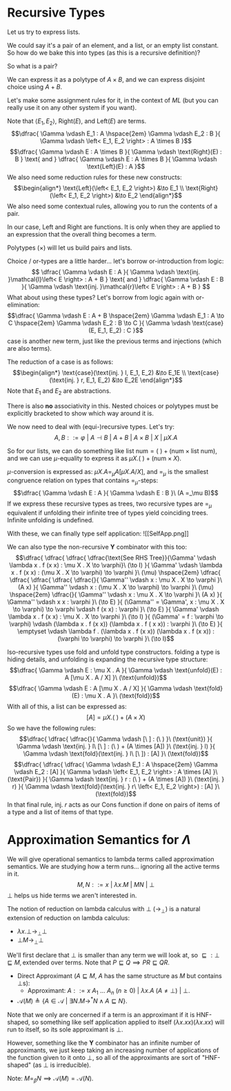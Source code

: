 # Recursive Types

Let us try to express lists.

We could say it's a pair of an element, and a list, or an empty list constant. So how do we bake this into types (as this is a recursive definition)?

So what is a pair?

We can express it as a polytype of $A \times B$, and we can express disjoint choice using $A + B$.

Let's make some assignment rules for it, in the context of $ML$ (but you can really use it on any other system if you want).

Note that $\left< E_1, E_2 \right>$, $\text{Right}(E)$, and $\text{Left}(E)$ are terms.
$$\dfrac{
    \Gamma \vdash E_1 : A
    \hspace{2em}
    \Gamma \vdash E_2 : B
}{
    \Gamma \vdash \left< E_1, E_2 \right> : A \times B
}$$
$$\dfrac{
    \Gamma \vdash E : A \times B
}{
    \Gamma \vdash \text{Right}(E) : B
}
\text{ and }
\dfrac{
    \Gamma \vdash E : A \times B
}{
    \Gamma \vdash \text{Left}(E) : A
}$$
We also need some reduction rules for these new constructs:
$$\begin{align*}
    \text{Left}(\left< E_1, E_2 \right>) &\to E_1 \\
    \text{Right}(\left< E_1, E_2 \right>) &\to E_2
\end{align*}$$
We also need some contextual rules, allowing you to run the contents of a pair.

In our case, $\text{Left}$ and $\text{Right}$ are functions. It is only when they are applied to an expression that the overall thing becomes a term.

Polytypes ($\times$) will let us build pairs and lists.

Choice / or-types are a little harder... let's borrow or-introduction from logic:
$$
\dfrac{
    \Gamma \vdash E : A
}{
    \Gamma \vdash \text{inj. }\mathcal{l}\left< E \right> : A + B
}
\text{ and }
\dfrac{
    \Gamma \vdash E : B
}{
    \Gamma \vdash \text{inj. }\mathcal{r}\left< E \right> : A + B
}
$$
What about using these types? Let's borrow from logic again with or-elimination:
$$\dfrac{
    \Gamma \vdash E : A + B
    \hspace{2em}
    \Gamma \vdash E_1 : A \to C
    \hspace{2em}
    \Gamma \vdash E_2 : B \to C
}{
    \Gamma \vdash \text{case}(E, E_1, E_2) : C
}$$
$\text{case}$ is another new term, just like the previous terms and injections (which are also terms).

The reduction of a case is as follows:
$$\begin{align*}
    \text{case}(\text{inj. } l, E_1, E_2) &\to E_1E \\
    \text{case}(\text{inj. } r, E_1, E_2) &\to E_2E
\end{align*}$$
Note that $E_1$ and $E_2$ are abstractions.

There is also **no** associativity in this. Nested choices or polytypes must be explicitly bracketed to show which way around it is.

We now need to deal with (equi-)recursive types. Let's try:
$$A, B ::= \varphi\ |\ A \dashv B\ |\ A + B\ |\ A \times B\ |\ X\ |\ \mu X . A$$

So for our lists, we can do something like $\text{list num} = (\ ) + (\text{num} \times \text{list num})$, and we can use $\mu$-equality to express it as $\mu X . (\ ) + (\text{num} \times X)$.

$\mu$-conversion is expressed as: $\mu X . A =_\mu A [\mu X . A / X]$, and $=_\mu$ is the smallest congruence relation on types that contains $=_\mu$-steps:
$$\dfrac{
    \Gamma \vdash E : A
}{
    \Gamma \vdash E : B
}\ (A =_\mu B)$$
If we express these recursive types as trees, two recursive types are $=_\mu$ equivalent if unfolding their infinite tree of types yield coinciding trees. Infinite unfolding is undefined.

With these, we can finally type self application:
![[SelfApp.png]]

We can also type the non-recursive $\mathbf{Y}$ combinator with this too:
$$\dfrac{
    \dfrac{
        \dfrac{
            \dfrac{\text{See RHS Tree}}{\Gamma' \vdash \lambda x . f (x x) : \mu X . X \to \varphi}\ (\to I)
        }{
            \Gamma' \vdash \lambda x . f (x x) : (\mu X . X \to \varphi) \to \varphi
        }\ (\mu)
        \hspace{2em}
        \dfrac{
            \dfrac{
                \dfrac{
                    \dfrac{
                        \dfrac{}{
                            \Gamma'' \vdash x : \mu X . X \to \varphi
                        }\ (A x)
                    }{
                        \Gamma'' \vdash x : (\mu X . X \to \varphi) \to \varphi
                    }\ (\mu)
                    \hspace{2em}
                    \dfrac{}{
                        \Gamma'' \vdash x : \mu X . X \to \varphi
                    }\ (A x)
                }{
                    \Gamma'' \vdash x x : \varphi
                }\ (\to E)
            }{
                (\Gamma'' = \Gamma', x : \mu X . X \to \varphi) \to \varphi
                \vdash
                f (x x) : \varphi
            }\ (\to E)
        }{
            \Gamma' \vdash \lambda x . f (x x) : \mu X . X \to \varphi
        }\ (\to I)
    }{
        (\Gamma' = f : \varphi \to \varphi)
        \vdash
        (\lambda x . f (x x)) (\lambda x . f ( x x))
        : \varphi
    }\ (\to E)
}{
    \emptyset \vdash \lambda f . (\lambda x . f (x x)) (\lambda x . f (x x)) : (\varphi \to \varphi) \to \varphi
}\ (\to I)$$

Iso-recursive types use fold and unfold type constructors. folding a type is hiding details, and unfolding is expanding the recursive type structure:
$$\dfrac{
    \Gamma \vdash E : \mu X . A
}{
    \Gamma \vdash \text{unfold}(E) : A [\mu X . A / X]
}\ (\text{unfold})$$
$$\dfrac{
    \Gamma \vdash E : A [\mu X . A / X]
}{
    \Gamma \vdash \text{fold}(E) : \mu X . A
}\ (\text{fold})$$
With all of this, a list can be expressed as:
$$[A] = \mu X . (\ ) + (A \times X)$$
So we have the following rules:
$$\dfrac{
    \dfrac{
        \dfrac{}{
            \Gamma \vdash [\ ] : (\ )
        }\ (\text{unit})
    }{
        \Gamma \vdash \text{inj. } l\ [\ ] : (\ ) + (A \times [A])
    }\ (\text{inj. } l)
}{
    \Gamma \vdash \text{fold}(\text{inj. } l\ [\ ]) : [A]
}\ (\text{fold})$$
$$\dfrac{
    \dfrac{
        \dfrac{
            \Gamma \vdash E_1 : A
            \hspace{2em}
            \Gamma \vdash E_2 : [A]
        }{
            \Gamma \vdash \left< E_1, E_2 \right> : A \times [A]
        }\ (\text{Pair})
    }{
        \Gamma \vdash \text{inj. } r : (\ ) + (A \times [A])
    }\ (\text{inj. } r)
}{
    \Gamma \vdash \text{fold}(\text{inj. } r\ \left< E_1, E_2 \right>) : [A]
}\ (\text{fold})$$
In that final rule, $\text{inj. }r$ acts as our $\text{Cons}$ function if done on pairs of items of a type and a list of items of that type.

# Approximation Semantics for $\Lambda$

We will give operational semantics to lambda terms called approximation semantics. We are studying how a term runs... ignoring all the active terms in it.
$$M, N ::= x\ |\ \lambda x . M\ |\ M N\ |\ \bot$$
$\bot$ helps us hide terms we aren't interested in.

The notion of reduction on lambda calculus with $\bot$ ($\to_\bot$) is a natural extension of reduction on lambda calculus:
- $\lambda x . \bot \to_\bot \bot$
- $\bot M \to_\bot \bot$

We'll first declare that $\bot$ is smaller than any term we will look at, so $\sqsubseteq : \bot \sqsubseteq M, \text{extended over terms}$. Note that $P \sqsubseteq Q \implies P R \sqsubseteq Q R$.

- Direct Approximant ($A \sqsubseteq M$, $A$ has the same structure as $M$ but contains $\bot$s):
    - Approximant: $A ::= x\ A_1\ \dots\ A_n\ (n \geq 0)\ |\ \lambda x . A\ (A \neq \bot)\ |\ \bot$.
- $\mathcal{A}(M) \triangleq \left\{ A \in \mathcal{A}\ |\ \exists N . M \to^* N \land A \sqsubseteq N \right\}$.

Note that we only are concerned if a term is an approximant if it is HNF-shaped, so something like self application applied to itself $(\lambda x . x x)(\lambda x . x x)$ will run to itself, so its sole approximant is $\bot$.

However, something like the $\mathbf{Y}$ combinator has an infinite number of approximants, we just keep taking an increasing number of applications of the function given to it onto $\bot$, so all of the approximants are sort of "HNF-shaped" (as $\bot$ is irreducible).

Note: $M =_\beta N \implies \mathcal{A}(M) = \mathcal{A}(N)$.
